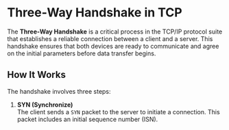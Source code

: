 

# Three-Way Handshake in TCP

The **Three-Way Handshake** is a critical process in the TCP/IP protocol suite that establishes a reliable connection between a client and a server. This handshake ensures that both devices are ready to communicate and agree on the initial parameters before data transfer begins.

## How It Works

The handshake involves three steps:

1. **SYN (Synchronize)**  
   The client sends a `SYN` packet to the server to initiate a connection. This packet includes an initial sequence number (ISN).

